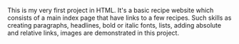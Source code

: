 This is my very first project in HTML. It's a basic recipe website which consists of a main index page that have links to a few recipes. Such skills as creating paragraphs, headlines, bold or italic fonts, lists, adding absolute and relative links, images are demonstrated in this project.
